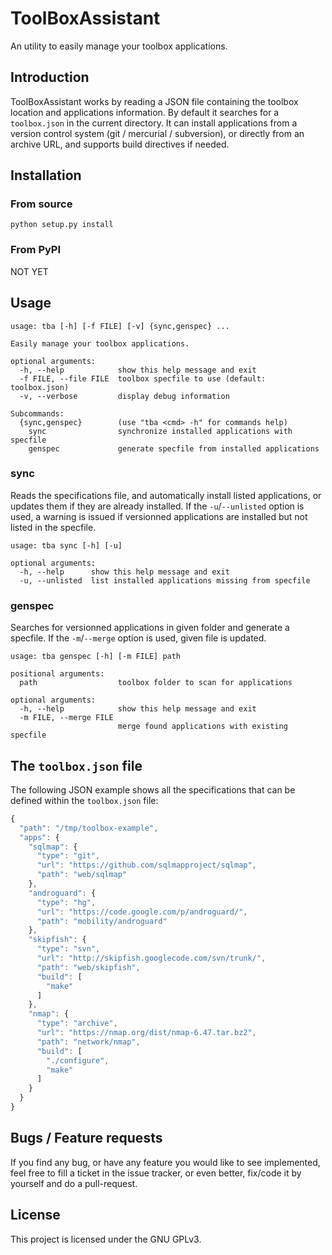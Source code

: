 # ToolBoxAssistant

An utility to easily manage your toolbox applications.

## Introduction

ToolBoxAssistant works by reading a JSON file containing the toolbox location and applications information.
By default it searches for a `toolbox.json` in the current directory. It can install applications from a
version control system (git / mercurial / subversion), or directly from an archive URL, and supports build
directives if needed.

## Installation

### From source

    python setup.py install

### From PyPI

NOT YET

## Usage


```
usage: tba [-h] [-f FILE] [-v] {sync,genspec} ...

Easily manage your toolbox applications.

optional arguments:
  -h, --help            show this help message and exit
  -f FILE, --file FILE  toolbox specfile to use (default: toolbox.json)
  -v, --verbose         display debug information

Subcommands:
  {sync,genspec}        (use "tba <cmd> -h" for commands help)
    sync                synchronize installed applications with specfile
    genspec             generate specfile from installed applications
```

### sync

Reads the specifications file, and automatically install listed applications, or updates them if they are already
installed. If the `-u`/`--unlisted` option is used, a warning is issued if versionned applications are installed
but not listed in the specfile.

```
usage: tba sync [-h] [-u]

optional arguments:
  -h, --help      show this help message and exit
  -u, --unlisted  list installed applications missing from specfile
```

### genspec

Searches for versionned applications in given folder and generate a specfile. If the `-m`/`--merge` option is used,
given file is updated.

```
usage: tba genspec [-h] [-m FILE] path

positional arguments:
  path                  toolbox folder to scan for applications

optional arguments:
  -h, --help            show this help message and exit
  -m FILE, --merge FILE
                        merge found applications with existing specfile
```

## The `toolbox.json` file

The following JSON example shows all the specifications that can be defined within the `toolbox.json` file:

```javascript
{
  "path": "/tmp/toolbox-example",
  "apps": {
    "sqlmap": {
      "type": "git",
      "url": "https://github.com/sqlmapproject/sqlmap",
      "path": "web/sqlmap"
    },
    "androguard": {
      "type": "hg",
      "url": "https://code.google.com/p/androguard/",
      "path": "mobility/androguard"
    },
    "skipfish": {
      "type": "svn",
      "url": "http://skipfish.googlecode.com/svn/trunk/",
      "path": "web/skipfish",
      "build": [
        "make"
      ]
    },
    "nmap": {
      "type": "archive",
      "url": "https://nmap.org/dist/nmap-6.47.tar.bz2",
      "path": "network/nmap",
      "build": [
        "./configure",
        "make"
      ]
    }
  }
}


```

## Bugs / Feature requests

If you find any bug, or have any feature you would like to see implemented, feel free to fill a ticket in the
issue tracker, or even better, fix/code it by yourself and do a pull-request.

## License

This project is licensed under the GNU GPLv3.
